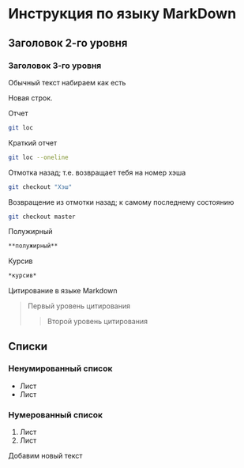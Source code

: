 # Инструкция по языку MarkDown

## Заголовок 2-го уровня
### Заголовок 3-го уровня

Обычный текст набираем как есть

Новая строк. 

Отчет
```sh
git loc
```
Краткий отчет
```sh
git loc --oneline
```

Отмотка назад; т.е. возвращает тебя на номер хэша
```sh
git checkout "Хэш"
```

Возвращение из отмотки назад; к самому последнему состоянию
```sh
git checkout master
```

Полужирный 
```sh
**полужирный**
```

Курсив
```sh
*курсив*
```
Цитирование в языке Markdown
>Первый уровень цитирования
>>Второй уровень цитирования

## Списки
### Ненумированный список
* Лист
* Лист

### Нумерованный список
1. Лист
2. Лист

Добавим новый текст
